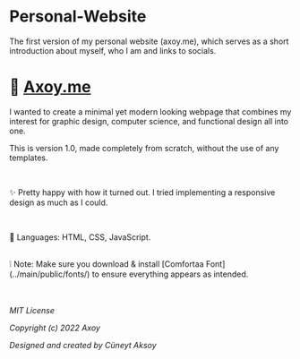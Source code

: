 # Personal-Website
The first version of my personal website (axoy.me), which serves as a short introduction about myself, who I am and links to socials.



# 🔗 [Axoy.me](https://www.axoy.me)

I wanted to create a minimal yet modern looking webpage that combines my interest for graphic design, computer science, and functional design all into one.

This is version 1.0, made completely from scratch, without the use of any templates.

<br>

✨ Pretty happy with how it turned out. I tried implementing a responsive design as much as I could.

<br>

🚀 Languages: HTML, CSS, JavaScript.

<br>
❕ Note: Make sure you download & install [Comfortaa Font](../main/public/fonts/) to ensure everything appears as intended.


<br>
<br>
<br>


*MIT License*

*Copyright (c) 2022 Axoy*

*Designed and created by Cüneyt Aksoy*
